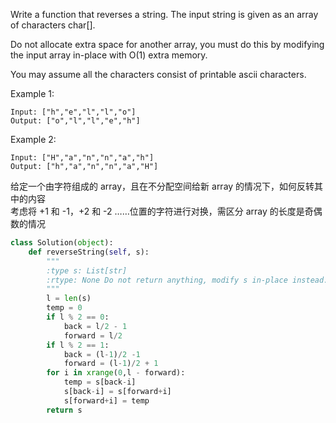 Write a function that reverses a string. The input string is given as an array of characters char[].

Do not allocate extra space for another array, you must do this by modifying the input array in-place with O(1) extra memory.

You may assume all the characters consist of printable ascii characters.

 

Example 1:
```
Input: ["h","e","l","l","o"]
Output: ["o","l","l","e","h"]
```
Example 2:
```
Input: ["H","a","n","n","a","h"]
Output: ["h","a","n","n","a","H"]
```
给定一个由字符组成的 array，且在不分配空间给新 array 的情况下，如何反转其中的内容  
考虑将 +1 和 -1，+2 和 -2 ……位置的字符进行对换，需区分 array 的长度是奇偶数的情况
```python
class Solution(object):
    def reverseString(self, s):
        """
        :type s: List[str]
        :rtype: None Do not return anything, modify s in-place instead.
        """
        l = len(s)
        temp = 0
        if l % 2 == 0:
            back = l/2 - 1
            forward = l/2
        if l % 2 == 1:
            back = (l-1)/2 -1
            forward = (l-1)/2 + 1
        for i in xrange(0,l - forward):
            temp = s[back-i]
            s[back-i] = s[forward+i]
            s[forward+i] = temp
        return s
```
